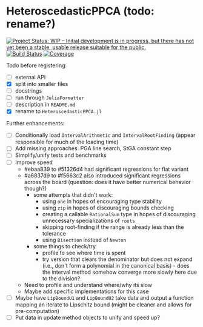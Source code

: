 # HeteroscedasticPPCA (todo: rename?)

[![Project Status: WIP – Initial development is in progress, but there has not yet been a stable, usable release suitable for the public.](https://www.repostatus.org/badges/latest/wip.svg)](https://www.repostatus.org/#wip)
[![Build Status](https://github.com/dahong67/HeteroscedasticPPCA.jl/workflows/CI/badge.svg)](https://github.com/dahong67/HeteroscedasticPPCA.jl/actions)
[![Coverage](https://codecov.io/gh/dahong67/HeteroscedasticPPCA.jl/branch/master/graph/badge.svg)](https://codecov.io/gh/dahong67/HeteroscedasticPPCA.jl)

Todo before registering:
+ [ ] external API
+ [x] split into smaller files
+ [ ] docstrings
+ [ ] run through `JuliaFormatter`
+ [ ] description in `README.md`
+ [x] rename to `HeteroscedasticPPCA.jl`

Further enhancements:
+ [ ] Conditionally load `IntervalArithmetic` and `IntervalRootFinding` (appear responsible for much of the loading time)
+ [ ] Add missing approaches: PGA line search, StGA constant step
+ [ ] Simplify/unify tests and benchmarks
+ [ ] Improve speed
  + #ebaa839 to #51326d4 had significant regressions for flat variant
  + #a6837d9 to #f5663c2 also introduced significant regressions across the board (question: does it have better numerical behavior though?)
    + some attempts that didn't work:
      + using `one` in hopes of encouraging type stability
      + using `zip` in hopes of discouraging bounds checking
      + creating a callable `RationalSum` type in hopes of discouraging unnecessary specializations of `roots`
      + skipping root-finding if the range is already less than the tolerance
      + using `Bisection` instead of `Newton`
    + some things to check/try
      + profile to see where time is spent
      + try version that clears the denominator but does not expand (i.e., don't form a polynomial in the canonical basis) - does the interval method somehow converge more slowly here due to the division?
  + Need to profile and understand where/why its slow
  + Maybe add specific implementations for this case
+ [ ] Maybe have `LipBoundU1` and `LipBoundU2` take data and output a function mapping an iterate to Lipschitz bound (might be cleaner and allows for pre-computation)
+ [ ] Put data in update method objects to unify and speed up?